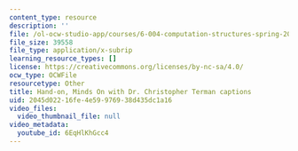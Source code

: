 ```yaml
---
content_type: resource
description: ''
file: /ol-ocw-studio-app/courses/6-004-computation-structures-spring-2017/6EqHlKhGcc4_captions.webvtt
file_size: 39558
file_type: application/x-subrip
learning_resource_types: []
license: https://creativecommons.org/licenses/by-nc-sa/4.0/
ocw_type: OCWFile
resourcetype: Other
title: Hand-on, Minds On with Dr. Christopher Terman captions
uid: 2045d022-16fe-4e59-9769-38d435dc1a16
video_files:
  video_thumbnail_file: null
video_metadata:
  youtube_id: 6EqHlKhGcc4
---
```

